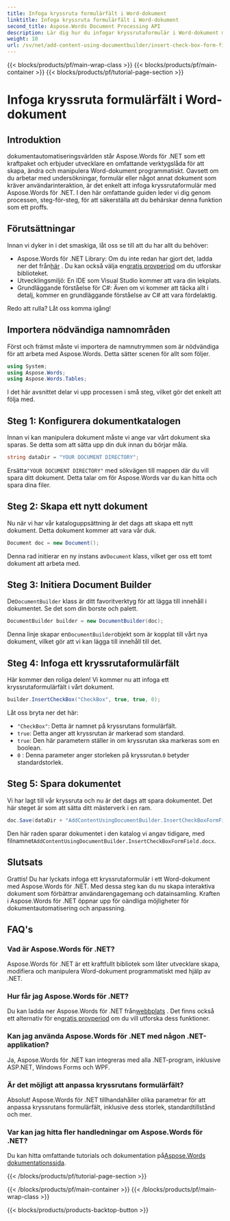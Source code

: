 ```yaml
---
title: Infoga kryssruta formulärfält i Word-dokument
linktitle: Infoga kryssruta formulärfält i Word-dokument
second_title: Aspose.Words Document Processing API
description: Lär dig hur du infogar kryssrutaformulär i Word-dokument med Aspose.Words för .NET med denna detaljerade, steg-för-steg-guide. Perfekt för utvecklare.
weight: 10
url: /sv/net/add-content-using-documentbuilder/insert-check-box-form-field/
---
```


{{< blocks/products/pf/main-wrap-class >}}
{{< blocks/products/pf/main-container >}}
{{< blocks/products/pf/tutorial-page-section >}}

# Infoga kryssruta formulärfält i Word-dokument

## Introduktion
dokumentautomatiseringsvärlden står Aspose.Words för .NET som ett kraftpaket och erbjuder utvecklare en omfattande verktygslåda för att skapa, ändra och manipulera Word-dokument programmatiskt. Oavsett om du arbetar med undersökningar, formulär eller något annat dokument som kräver användarinteraktion, är det enkelt att infoga kryssrutaformulär med Aspose.Words för .NET. I den här omfattande guiden leder vi dig genom processen, steg-för-steg, för att säkerställa att du behärskar denna funktion som ett proffs.

## Förutsättningar

Innan vi dyker in i det smaskiga, låt oss se till att du har allt du behöver:

-  Aspose.Words för .NET Library: Om du inte redan har gjort det, ladda ner det från[här](https://releases.aspose.com/words/net/) . Du kan också välja en[gratis provperiod](https://releases.aspose.com/) om du utforskar biblioteket.
- Utvecklingsmiljö: En IDE som Visual Studio kommer att vara din lekplats.
- Grundläggande förståelse för C#: Även om vi kommer att täcka allt i detalj, kommer en grundläggande förståelse av C# att vara fördelaktig.

Redo att rulla? Låt oss komma igång!

## Importera nödvändiga namnområden

Först och främst måste vi importera de namnutrymmen som är nödvändiga för att arbeta med Aspose.Words. Detta sätter scenen för allt som följer.

```csharp
using System;
using Aspose.Words;
using Aspose.Words.Tables;
```

I det här avsnittet delar vi upp processen i små steg, vilket gör det enkelt att följa med. 

## Steg 1: Konfigurera dokumentkatalogen

Innan vi kan manipulera dokument måste vi ange var vårt dokument ska sparas. Se detta som att sätta upp din duk innan du börjar måla.

```csharp
string dataDir = "YOUR DOCUMENT DIRECTORY";
```

 Ersätta`"YOUR DOCUMENT DIRECTORY"` med sökvägen till mappen där du vill spara ditt dokument. Detta talar om för Aspose.Words var du kan hitta och spara dina filer.

## Steg 2: Skapa ett nytt dokument

Nu när vi har vår kataloguppsättning är det dags att skapa ett nytt dokument. Detta dokument kommer att vara vår duk.

```csharp
Document doc = new Document();
```

 Denna rad initierar en ny instans av`Document` klass, vilket ger oss ett tomt dokument att arbeta med.

## Steg 3: Initiera Document Builder

 De`DocumentBuilder` klass är ditt favoritverktyg för att lägga till innehåll i dokumentet. Se det som din borste och palett.

```csharp
DocumentBuilder builder = new DocumentBuilder(doc);
```

 Denna linje skapar en`DocumentBuilder`objekt som är kopplat till vårt nya dokument, vilket gör att vi kan lägga till innehåll till det.

## Steg 4: Infoga ett kryssrutaformulärfält

Här kommer den roliga delen! Vi kommer nu att infoga ett kryssrutaformulärfält i vårt dokument.

```csharp
builder.InsertCheckBox("CheckBox", true, true, 0);
```

Låt oss bryta ner det här:
- `"CheckBox"`: Detta är namnet på kryssrutans formulärfält.
- `true`: Detta anger att kryssrutan är markerad som standard.
- `true`: Den här parametern ställer in om kryssrutan ska markeras som en boolean.
- `0` : Denna parameter anger storleken på kryssrutan.`0` betyder standardstorlek.

## Steg 5: Spara dokumentet

Vi har lagt till vår kryssruta och nu är det dags att spara dokumentet. Det här steget är som att sätta ditt mästerverk i en ram.

```csharp
doc.Save(dataDir + "AddContentUsingDocumentBuilder.InsertCheckBoxFormField.docx");
```

 Den här raden sparar dokumentet i den katalog vi angav tidigare, med filnamnet`AddContentUsingDocumentBuilder.InsertCheckBoxFormField.docx`.

## Slutsats

Grattis! Du har lyckats infoga ett kryssrutaformulär i ett Word-dokument med Aspose.Words för .NET. Med dessa steg kan du nu skapa interaktiva dokument som förbättrar användarengagemang och datainsamling. Kraften i Aspose.Words för .NET öppnar upp för oändliga möjligheter för dokumentautomatisering och anpassning.

## FAQ's

### Vad är Aspose.Words för .NET?

Aspose.Words för .NET är ett kraftfullt bibliotek som låter utvecklare skapa, modifiera och manipulera Word-dokument programmatiskt med hjälp av .NET.

### Hur får jag Aspose.Words för .NET?

 Du kan ladda ner Aspose.Words för .NET från[webbplats](https://releases.aspose.com/words/net/) . Det finns också ett alternativ för en[gratis provperiod](https://releases.aspose.com/) om du vill utforska dess funktioner.

### Kan jag använda Aspose.Words för .NET med någon .NET-applikation?

Ja, Aspose.Words för .NET kan integreras med alla .NET-program, inklusive ASP.NET, Windows Forms och WPF.

### Är det möjligt att anpassa kryssrutans formulärfält?

Absolut! Aspose.Words för .NET tillhandahåller olika parametrar för att anpassa kryssrutans formulärfält, inklusive dess storlek, standardtillstånd och mer.

### Var kan jag hitta fler handledningar om Aspose.Words för .NET?

 Du kan hitta omfattande tutorials och dokumentation på[Aspose.Words dokumentationssida](https://reference.aspose.com/words/net/).

{{< /blocks/products/pf/tutorial-page-section >}}

{{< /blocks/products/pf/main-container >}}
{{< /blocks/products/pf/main-wrap-class >}}

{{< blocks/products/products-backtop-button >}}
